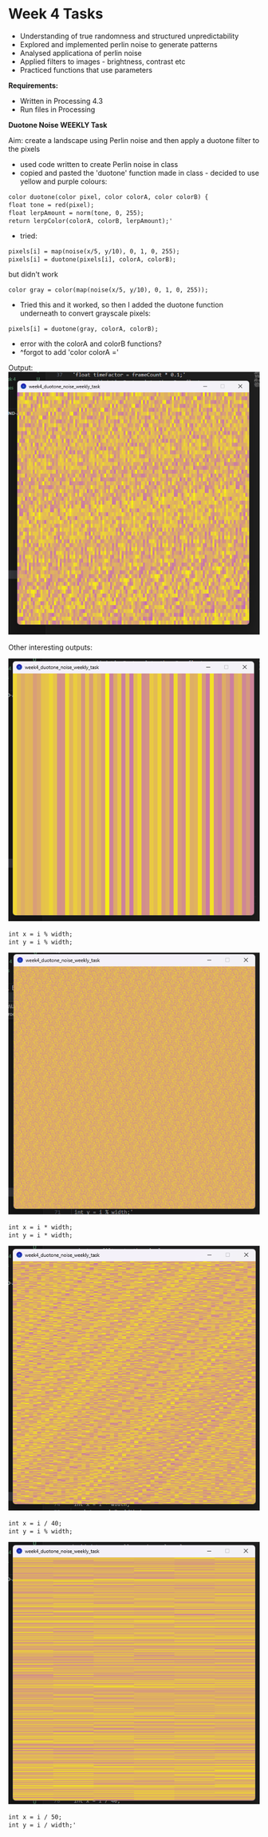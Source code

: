 # Week 4 Tasks

- Understanding of true randomness and structured unpredictability
- Explored and implemented perlin noise to generate patterns
- Analysed applicationa of perlin noise
- Applied filters to images - brightness, contrast etc
- Practiced functions that use parameters

**Requirements:**

- Written in Processing 4.3
- Run files in Processing


**Duotone Noise WEEKLY Task**

Aim: create a landscape using Perlin noise and then apply a duotone filter to the pixels

- used code written to create Perlin noise in class
- copied and pasted the 'duotone' function made in class - decided to use yellow and purple colours:
```
color duotone(color pixel, color colorA, color colorB) {
float tone = red(pixel);
float lerpAmount = norm(tone, 0, 255);
return lerpColor(colorA, colorB, lerpAmount);'
```
- tried: 
``` 
pixels[i] = map(noise(x/5, y/10), 0, 1, 0, 255);
pixels[i] = duotone(pixels[i], colorA, colorB);
```
but didn't work
```
color gray = color(map(noise(x/5, y/10), 0, 1, 0, 255));
```
- Tried this and it worked, so then I added the duotone function underneath to convert grayscale pixels:
```
pixels[i] = duotone(gray, colorA, colorB);
```
- error with the colorA and colorB functions?
- ^forgot to add 'color colorA =' 

Output:
![alt text](images/image2.png)

Other interesting outputs:

![alt text](images/image3.png)
```
int x = i % width;
int y = i % width;
```

![alt text](images/image4.png)
```
int x = i * width;
int y = i * width;
```

![alt text](images/image5.png)
```
int x = i / 40;
int y = i % width;
```

![alt text](images/image6.png)
```
int x = i / 50;
int y = i / width;'
```